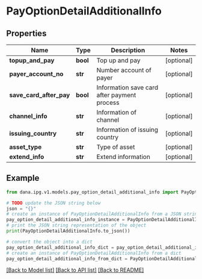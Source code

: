# PayOptionDetailAdditionalInfo


## Properties

Name | Type | Description | Notes
------------ | ------------- | ------------- | -------------
**topup_and_pay** | **bool** | Top up and pay | [optional] 
**payer_account_no** | **str** | Number account of payer | [optional] 
**save_card_after_pay** | **bool** | Information save card after payment process | [optional] 
**channel_info** | **str** | Information of channel | [optional] 
**issuing_country** | **str** | Information of issuing country | [optional] 
**asset_type** | **str** | Type of asset | [optional] 
**extend_info** | **str** | Extend information | [optional] 

## Example

```python
from dana.ipg.v1.models.pay_option_detail_additional_info import PayOptionDetailAdditionalInfo

# TODO update the JSON string below
json = "{}"
# create an instance of PayOptionDetailAdditionalInfo from a JSON string
pay_option_detail_additional_info_instance = PayOptionDetailAdditionalInfo.from_json(json)
# print the JSON string representation of the object
print(PayOptionDetailAdditionalInfo.to_json())

# convert the object into a dict
pay_option_detail_additional_info_dict = pay_option_detail_additional_info_instance.to_dict()
# create an instance of PayOptionDetailAdditionalInfo from a dict
pay_option_detail_additional_info_from_dict = PayOptionDetailAdditionalInfo.from_dict(pay_option_detail_additional_info_dict)
```
[[Back to Model list]](../README.md#documentation-for-models) [[Back to API list]](../README.md#documentation-for-api-endpoints) [[Back to README]](../README.md)


